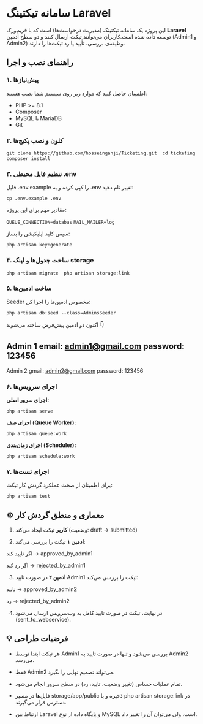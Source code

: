 سامانه تیکتینگ Laravel
=========================

این پروژه یک سامانه تیکتینگ (مدیریت درخواست‌ها) است که با فریم‌ورک **Laravel** توسعه داده شده است.کاربران می‌توانند تیکت ارسال کنند و دو سطح ادمین (Admin1 و Admin2) وظیفه‌ی بررسی، تأیید یا رد تیکت‌ها را دارند.

راهنمای نصب و اجرا
---------------------

### ۱. پیش‌نیازها

اطمینان حاصل کنید که موارد زیر روی سیستم شما نصب هستند:

*   PHP >= 8.1
*   Composer
*   MySQL یا MariaDB
*   Git
    

### ۲. کلون و نصب پکیج‌ها

`git clone https://github.com/hosseinganji/Ticketing.git  cd ticketing  composer install`

### ۳. تنظیم فایل محیطی .env

فایل .env.example را کپی کرده و به .env تغییر نام دهید:

`cp .env.example .env`

مقادیر مهم برای این پروژه:

`QUEUE_CONNECTION=databas`
`MAIL_MAILER=log`

سپس کلید اپلیکیشن را بساز:

`php artisan key:generate`

### ۴. ساخت جدول‌ها و لینک storage

`php artisan migrate  php artisan storage:link`

### ۵. ساخت ادمین‌ها

Seeder مخصوص ادمین‌ها را اجرا کن:

`php artisan db:seed --class=AdminsSeeder`

اکنون دو ادمین پیش‌فرض ساخته می‌شوند 👇

Admin 1
email: admin1@gmail.com
password: 123456
----------
Admin 2
gmail: admin2@gmail.com
password: 123456

### ۶. اجرای سرویس‌ها

**اجرای سرور اصلی:**

`php artisan serve`

**اجرای صف (Queue Worker):**

`php artisan queue:work`

**اجرای زمان‌بندی (Scheduler):**

`php artisan schedule:work`

### ۷. اجرای تست‌ها

برای اطمینان از صحت عملکرد گردش کار تیکت:

`php artisan test`

⚙️ معماری و منطق گردش کار
-------------------------

1.  **کاربر** تیکت ایجاد می‌کند (وضعیت: draft → submitted)
    
2.  **ادمین ۱** تیکت را بررسی می‌کند:
    
اگر تایید کند → approved\_by\_admin1
        
اگر رد کند → rejected\_by\_admin1
        
3.  **ادمین ۲** در صورت تایید Admin1 تیکت را بررسی می‌کند:
    
تایید → approved\_by\_admin2
        
رد → rejected\_by\_admin2
        
4.  در نهایت، تیکت در صورت تایید کامل به وب‌سرویس ارسال می‌شود (sent\_to\_webservice).
    

    

💡 فرضیات طراحی
---------------

*   هر تیکت ابتدا توسط Admin1 بررسی می‌شود و تنها در صورت تایید به Admin2 می‌رسد.
    
*   فقط Admin2 می‌تواند تصمیم نهایی را بگیرد.
    
*   تمام عملیات حساس (تغییر وضعیت، تایید، رد) در سطح سرور انجام می‌شود.
    
*   فایل‌ها در مسیر storage/app/public ذخیره و با php artisan storage:link در دسترس قرار می‌گیرند.
    
*   ارتباط بین Laravel و پایگاه داده از نوع MySQL است، ولی می‌توان آن را تغییر داد.
